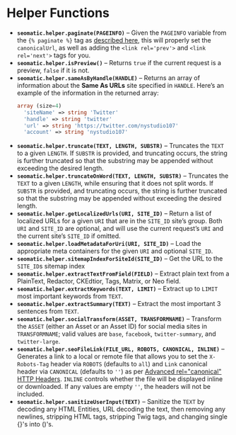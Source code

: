 # Helper Functions

* **`seomatic.helper.paginate(PAGEINFO)`** – Given the `PAGEINFO` variable from the `{% paginate %}` tag as [described here](https://craftcms.com/docs/4.x/dev/tags.html#paginate), this will properly set the `canonicalUrl`, as well as adding the `<link rel='prev'>` and `<link rel='next'>` tags for you.
* **`seomatic.helper.isPreview()`** – Returns `true` if the current request is a preview, `false` if it is not.
* **`seomatic.helper.sameAsByHandle(HANDLE)`** – Returns an array of information about the **Same As URLs** site specified in `HANDLE`. Here’s an example of the information in the returned array:
  ```php
  array (size=4)
    'siteName' => string 'Twitter'
    'handle' => string 'twitter'
    'url' => string 'https://twitter.com/nystudio107'
    'account' => string 'nystudio107'
  ```
* **`seomatic.helper.truncate(TEXT, LENGTH, SUBSTR)`** – Truncates the `TEXT` to a given `LENGTH`. If `SUBSTR` is provided, and truncating occurs, the string is further truncated so that the substring may be appended without exceeding the desired length.
* **`seomatic.helper.truncateOnWord(TEXT, LENGTH, SUBSTR)`** – Truncates the `TEXT` to a given `LENGTH`, while ensuring that it does not split words. If `SUBSTR` is provided, and truncating occurs, the string is further truncated so that the substring may be appended without exceeding the desired length.
* **`seomatic.helper.getLocalizedUrls(URI, SITE_ID)`** – Return a list of localized URLs for a given `URI` that are in the `SITE_ID` site’s group. Both `URI` and `SITE_ID` are optional, and will use the current request’s `URI` and the current site’s `SITE_ID` if omitted.
* **`seomatic.helper.loadMetadataForUri(URI, SITE_ID)`** – Load the appropriate meta containers for the given `URI` and optional `SITE_ID`.
* **`seomatic.helper.sitemapIndexForSiteId(SITE_ID)`** – Get the URL to the `SITE_ID`s sitemap index
* **`seomatic.helper.extractTextFromField(FIELD)`** – Extract plain text from a PlainText, Redactor, CKEdtior, Tags, Matrix, or Neo field.
* **`seomatic.helper.extractKeywords(TEXT, LIMIT)`** – Extract up to `LIMIT` most important keywords from `TEXT`.
* **`seomatic.helper.extractSummary(TEXT)`** – Extract the most important 3 sentences from `TEXT`.
* **`seomatic.helper.socialTransform(ASSET, TRANSFORMNAME)`** – Transform the `ASSET` (either an Asset or an Asset ID) for social media sites in `TRANSFORMNAME`; valid values are `base`, `facebook`, `twitter-summary`, and `twitter-large`.
* **`seomatic.helper.seoFileLink(FILE_URL, ROBOTS, CANONICAL, INLINE)`** – Generates a link to a local or remote file that allows you to set the `X-Robots-Tag` header via `ROBOTS` (defaults to `all`) and `Link` canonical header via `CANONICAL` (defaults to `''`) as per [Advanced rel="canonical" HTTP Headers](https://moz.com/blog/how-to-advanced-relcanonical-http-headers). `INLINE` controls whether the file will be displayed inline or downloaded. If any values are empty `''`, the headers will not be included.
* **`seomatic.helper.sanitizeUserInput(TEXT)`** – Sanitize the `TEXT` by decoding any HTML Entities, URL decoding the text, then removing any newlines, stripping HTML tags, stripping Twig tags, and changing single {}'s into ()'s.
